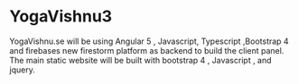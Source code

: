 # YogaVishnu3
YogaVishnu.se will be using Angular 5 , Javascript, Typescript ,Bootstrap 4 and firebases new firestorm platform as backend to build the client panel. The main static website will be built with bootstrap 4 , Javascript , and jquery.
